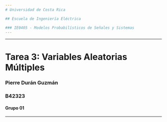 ```yaml
---
# Universidad de Costa Rica

## Escuela de Ingeniería Eléctrica

### IE0405 - Modelos Probabilísticos de Señales y Sistemas
---
```

---
# Tarea 3: Variables Aleatorias Múltiples

### Pierre Durán Guzmán
### B42323
#### Grupo 01
---

